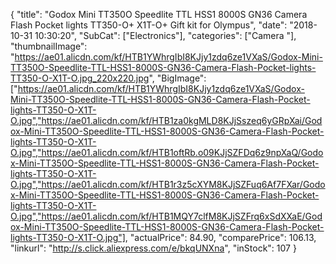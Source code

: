 {
	"title": "Godox Mini TT350O Speedlite TTL HSS1 8000S GN36 Camera Flash Pocket lights TT350-O+ X1T-O+ Gift kit for Olympus",
	"date": "2018-10-31 10:30:20",
	"SubCat": ["Electronics"],
	"categories": ["Camera "],
	"thumbnailImage": "https://ae01.alicdn.com/kf/HTB1YWhrgIbI8KJjy1zdq6ze1VXaS/Godox-Mini-TT350O-Speedlite-TTL-HSS1-8000S-GN36-Camera-Flash-Pocket-lights-TT350-O-X1T-O.jpg_220x220.jpg",
	"BigImage": ["https://ae01.alicdn.com/kf/HTB1YWhrgIbI8KJjy1zdq6ze1VXaS/Godox-Mini-TT350O-Speedlite-TTL-HSS1-8000S-GN36-Camera-Flash-Pocket-lights-TT350-O-X1T-O.jpg","https://ae01.alicdn.com/kf/HTB1za0kgMLD8KJjSszeq6yGRpXai/Godox-Mini-TT350O-Speedlite-TTL-HSS1-8000S-GN36-Camera-Flash-Pocket-lights-TT350-O-X1T-O.jpg","https://ae01.alicdn.com/kf/HTB1oftRb.o09KJjSZFDq6z9npXaQ/Godox-Mini-TT350O-Speedlite-TTL-HSS1-8000S-GN36-Camera-Flash-Pocket-lights-TT350-O-X1T-O.jpg","https://ae01.alicdn.com/kf/HTB1r3z5cXYM8KJjSZFuq6Af7FXar/Godox-Mini-TT350O-Speedlite-TTL-HSS1-8000S-GN36-Camera-Flash-Pocket-lights-TT350-O-X1T-O.jpg","https://ae01.alicdn.com/kf/HTB1MQY7clfM8KJjSZFrq6xSdXXaE/Godox-Mini-TT350O-Speedlite-TTL-HSS1-8000S-GN36-Camera-Flash-Pocket-lights-TT350-O-X1T-O.jpg"],
	"actualPrice": 84.90,
	"comparePrice": 106.13,
	"linkurl": "http://s.click.aliexpress.com/e/bkqUNXna",
	"inStock": 107
}
